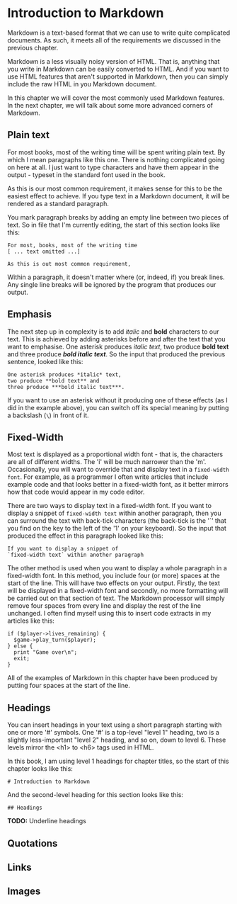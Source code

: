 # Introduction to Markdown

Markdown is a text-based format that we can use to write quite complicated documents. As such, it meets all of the requirements we discussed in the previous chapter.

Markdown is a less visually noisy version of HTML. That is, anything that you write in Markdown can be easily converted to HTML. And if you want to use HTML features that aren't supported in Markdown, then you can simply include the raw HTML in you Markdown document.

In this chapter we will cover the most commonly used Markdown features. In the next chapter, we will talk about some more advanced corners of Markdown.

## Plain text

For most books, most of the writing time will be spent writing plain text. By which I mean paragraphs like this one. There is nothing complicated going on here at all. I just want to type characters and have them appear in the output - typeset in the standard font used in the book.

As this is our most common requirement, it makes sense for this to be the easiest effect to achieve. If you type text in a Markdown document, it will be rendered as a standard paragraph.

You mark paragraph breaks by adding an empty line between two pieces of text. So in file that I'm currently editing, the start of this section looks like this:

    For most, books, most of the writing time
    [ ... text omitted ...]

    As this is out most common requirement,

Within a paragraph, it doesn't matter where (or, indeed, if) you break lines. Any single line breaks will be ignored by the program that produces our output.

## Emphasis

The next step up in complexity is to add *italic* and **bold** characters to our text. This is achieved by adding asterisks before and after the text that you want to emphasise. One asterisk produces *italic text*, two produce **bold text** and three produce ***bold italic text***. So the input that produced the previous sentence, looked like this:

    One asterisk produces *italic* text,
    two produce **bold text** and
    three produce ***bold italic text***.

If you want to use an asterisk without it producing one of these effects (as I did in the example above), you can switch off its special meaning by putting a backslash (`\`) in front of it.

## Fixed-Width

Most text is displayed as a proportional width font - that is, the characters are all of different widths. The 'i' will be much narrower than the 'm'. Occasionally, you will want to override that and display text in a `fixed-width font`. For example, as a programmer I often write articles that include example code and that looks better in a fixed-width font, as it better mirrors how that code would appear in my code editor.

There are two ways to display text in a fixed-width font. If you want to display a snippet of `fixed-width text` within another paragraph, then you can surround the text with back-tick characters (the back-tick is the '\`' that you find on the key to the left of the '1' on your keyboard). So the input that produced the effect in this paragraph looked like this:

    If you want to display a snippet of
    `fixed-width text` within another paragraph

The other method is used when you want to display a whole paragraph in a fixed-width font. In this method, you include four (or more) spaces at the start of the line. This will have two effects on your output. Firstly, the text will be displayed in a fixed-width font and secondly, no more formatting will be carried out on that section of text. The Markdown processor will simply remove four spaces from every line and display the rest of the line unchanged. I often find myself using this to insert code extracts in my articles like this:

    if ($player->lives_remaining) {
      $game->play_turn($player);
    } else {
      print "Game over\n";
      exit;
    }

All of the examples of Markdown in this chapter have been produced by putting four spaces at the start of the line.

## Headings

You can insert headings in your text using a short paragraph starting with one or more '#' symbols. One '#' is a top-level "level 1" heading, two is a slightly less-important "level 2" heading, and so on, down to level 6. These levels mirror the &lt;h1> to &lt;h6> tags used in HTML.

In this book, I am using level 1 headings for chapter titles, so the start of this chapter looks like this:

    # Introduction to Markdown

And the second-level heading for this section looks like this:

    ## Headings

**TODO:** Underline headings

## Quotations

## Links

## Images
